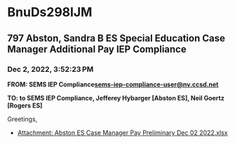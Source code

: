 # BnuDs298lJM
## 797 Abston, Sandra B ES Special Education Case Manager Additional Pay IEP Compliance
### Dec 2, 2022, 3:52:23 PM
**FROM: SEMS IEP Compliance<sems-iep-compliance-user@nv.ccsd.net>**

**TO: to SEMS IEP Compliance, Jefferey Hybarger [Abston ES], Neil Goertz [Rogers ES]**


Greetings, 





* [Attachment: Abston ES Case Manager Pay Preliminary Dec 02 2022.xlsx](BnuDs298lJM-attachment-1.xlsx)
